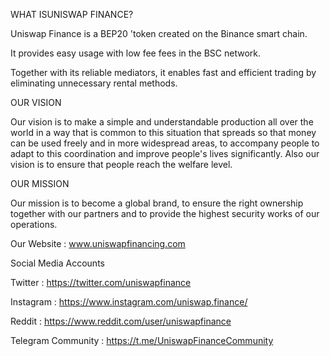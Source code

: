 WHAT ISUNISWAP FINANCE?

Uniswap Finance is a BEP20 'token created on the Binance smart chain. 

It provides easy usage with low fee fees in the BSC network.

Together with its reliable mediators, it enables fast and efficient trading by eliminating unnecessary rental methods.

OUR VISION

Our vision is to make a simple and understandable production all over the world in a way that is common to this situation that spreads so that money can be used freely and in more widespread areas, to accompany people to adapt to this coordination and improve people's lives significantly.
Also our vision is to ensure that people reach the welfare level.

OUR MISSION

Our mission is to become a global brand, to ensure the right ownership together with our partners and to provide the highest security works of our operations.

Our Website : www.uniswapfinancing.com

Social Media Accounts

Twitter : https://twitter.com/uniswapfinance

Instagram : https://www.instagram.com/uniswap.finance/

Reddit : https://www.reddit.com/user/uniswapfinance

Telegram Community : https://t.me/UniswapFinanceCommunity

